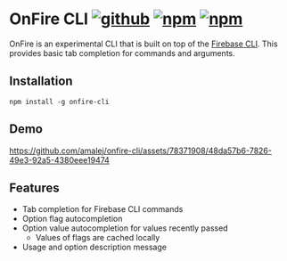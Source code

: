 # OnFire CLI [![github](https://img.shields.io/badge/GitHub-repository-blue)](https://github.com/amalej/onfire-cli) [![npm](https://img.shields.io/npm/v/onfire-cli)](https://www.npmjs.com/package/onfire-cli) [![npm](https://img.shields.io/npm/dt/onfire-cli)](https://www.npmjs.com/package/onfire-cli?activeTab=versions)

OnFire is an experimental CLI that is built on top of the [Firebase CLI](https://firebase.google.com/docs/cli). This provides basic tab completion for commands and arguments.

## Installation

```
npm install -g onfire-cli
```

## Demo

https://github.com/amalej/onfire-cli/assets/78371908/48da57b6-7826-49e3-92a5-4380eee19474

## Features

- Tab completion for Firebase CLI commands
- Option flag autocompletion
- Option value autocompletion for values recently passed
  - Values of flags are cached locally
- Usage and option description message
